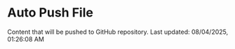 # Auto Push File

Content that will be pushed to GitHub repository.
Last updated: 08/04/2025, 01:26:08 AM